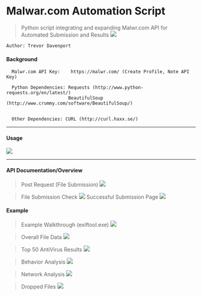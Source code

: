 Malwar.com Automation Script
===========================
> Python script integrating and expanding Malwr.com API for Automated Submission and Results
![](http://i.imgur.com/LEu6Vbw.png)

```
Author: Trevor Davenport
```

#### Background ####
```
  Malwr.com API Key:    https://malwr.com/ (Create Profile, Note API Key)

  Python Dependencies: Requests (http://www.python-requests.org/en/latest/)
                       BeautifulSoup (http://www.crummy.com/software/BeautifulSoup/)
                       
                       
  Other Dependencies: CURL (http://curl.haxx.se/)
```
___

#### Usage ####
![](http://i.imgur.com/IX9fc5U.png)

___

#### API Documentation/Overview ####
> Post Request (File Submission)
![](http://i.imgur.com/sU2t1Mr.png)

> File Submission Check
![](http://i.imgur.com/GFPMf0X.png)
> Successful Submission Page
![](http://i.imgur.com/8iEawDY.png)


#### Example ####
> Example Walkthrough (exiftool.exe)
![](http://i.imgur.com/jBR4XTx.png)

> Overall File Data
![](http://i.imgur.com/03Jtlkg.png)

> Top 50 AntiVirus Results
![](http://i.imgur.com/RYyDaFl.png)

> Behavior Analysis
![](http://i.imgur.com/tBCjDPW.png)

> Network Analysis
![](http://i.imgur.com/VbpOGaI.png)

> Dropped Files
![](http://i.imgur.com/teGPbBV.png)
